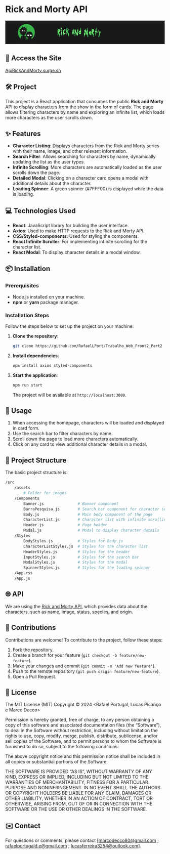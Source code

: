 # Rick and Morty API

![Logo do Projeto](src/assets/imgs/ImagemBanner.png)

## 🔗 Access the Site

[ApiRickAndMorty.surge.sh](https://apirickandmortyy.surge.sh/)


## 🛠️ Project

This project is a React application that consumes the public **Rick and Morty** API to display characters from the show in the form of cards. The page allows filtering characters by name and exploring an infinite list, which loads more characters as the user scrolls down.


## ✨ Features

- **Character Listing**: Displays characters from the Rick and Morty series with their name, image, and other relevant information.
- **Search Filter**: Allows searching for characters by name, dynamically updating the list as the user types.
- **Infinite Scrolling**: More characters are automatically loaded as the user scrolls down the page.
- **Detailed Modal**: Clicking on a character card opens a modal with additional details about the character.
- **Loading Spinner**: A green spinner (#7FFF00) is displayed while the data is loading.


## 💻 Technologies Used

- **React**: JavaScript library for building the user interface.
- **Axios**: Used to make HTTP requests to the Rick and Morty API.
- **CSS/Styled-components**: Used for styling the components.
- **React Infinite Scroller**: For implementing infinite scrolling for the character list.
- **React Modal**: To display character details in a modal window.


## 📦 Installation

### Prerequisites

- Node.js installed on your machine.
- **npm** or **yarn** package manager.

### Installation Steps

Follow the steps below to set up the project on your machine:

1. **Clone the repository**:
   ```bash
   git clone https://github.com/RafaelLPort/Trabalho_Web_Front2_Part2
   ```

2. **Install dependencies**:
   ```bash
   npm install axios styled-components
   ```

3. **Start the application**:
   ```bash
   npm run start
   ```

   The project will be available at `http://localhost:3000`.


## 📖 Usage

1. When accessing the homepage, characters will be loaded and displayed in card form.
2. Use the search bar to filter characters by name.
3. Scroll down the page to load more characters automatically.
4. Click on any card to view additional character details in a modal.


## 📁 Project Structure

The basic project structure is:

```bash
/src
    /assets
        # Folder for images
    /Components
        Banner.js               # Banner component
        BarraPesquisa.js        # Search bar component for character search
        Body.js                 # Main body component of the page
        CharacterList.js        # Character list with infinite scrolling
        Header.js               # Page header
        Modal.js                # Modal to display character details
    /Styles
        BodyStyles.js           # Styles for Body.js
        CharacterListStyles.js  # Styles for the character list
        HeaderStyles.js         # Styles for the header
        InputStyles.js          # Styles for the search bar
        ModalStyles.js          # Styles for the modal
        SpinnerStyles.js        # Styles for the loading spinner
    /App.css
    /App.js
```


## 🌐 API

We are using the [Rick and Morty API](https://rickandmortyapi.com/), which provides data about the characters, such as name, image, status, species, and origin.


## 🤝 Contributions

Contributions are welcome! To contribute to the project, follow these steps:

1. Fork the repository.
2. Create a branch for your feature (`git checkout -b feature/new-feature`).
3. Make your changes and commit (`git commit -m 'Add new feature'`).
4. Push to the remote repository (`git push origin feature/new-feature`).
5. Open a Pull Request.


## 📝 License

The MIT License (MIT)
Copyright © 2024 <copyright holders> <Rafael Portugal, Lucas Picanço e Marco Decco>

Permission is hereby granted, free of charge, to any person obtaining a copy of this software and associated documentation files (the “Software”), to deal in the Software without restriction, including without limitation the rights to use, copy, modify, merge, publish, distribute, sublicense, and/or sell copies of the Software, and to permit persons to whom the Software is furnished to do so, subject to the following conditions:

The above copyright notice and this permission notice shall be included in all copies or substantial portions of the Software.

THE SOFTWARE IS PROVIDED “AS IS”, WITHOUT WARRANTY OF ANY KIND, EXPRESS OR IMPLIED, INCLUDING BUT NOT LIMITED TO THE WARRANTIES OF MERCHANTABILITY, FITNESS FOR A PARTICULAR PURPOSE AND NONINFRINGEMENT. IN NO EVENT SHALL THE AUTHORS OR COPYRIGHT HOLDERS BE LIABLE FOR ANY CLAIM, DAMAGES OR OTHER LIABILITY, WHETHER IN AN ACTION OF CONTRACT, TORT OR OTHERWISE, ARISING FROM, OUT OF OR IN CONNECTION WITH THE SOFTWARE OR THE USE OR OTHER DEALINGS IN THE SOFTWARE.


## ✉️ Contact

For questions or comments, please contact [marcodecco80@gmail.com ; rafaelportugald.e@gmail.com ; lucasferreira3254@outlook.com].
